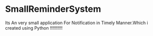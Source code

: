 # SmallReminderSystem

Its An very small application For Notification in Timely Manner.Which i created using Python !!!!!!!!!!
